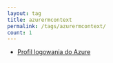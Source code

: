 ```yaml
---
layout: tag
title: azurermcontext
permalink: /tags/azurermcontext/
count: 1
---
```


- [Profil logowania do Azure](https://blog.justcloud.pl/profil-logowania-do-azure)
